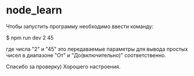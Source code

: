 # node_learn
Чтобы запустить программу необходимо ввести команду:

$ npm run dev 2 45

где числа "2" и "45" это передаваемые параметры для вывода простых чисел в диапазоне "От" и "До(включительно)" соответственно.

Спасибо за проверку) 
Хорошего настроения.
